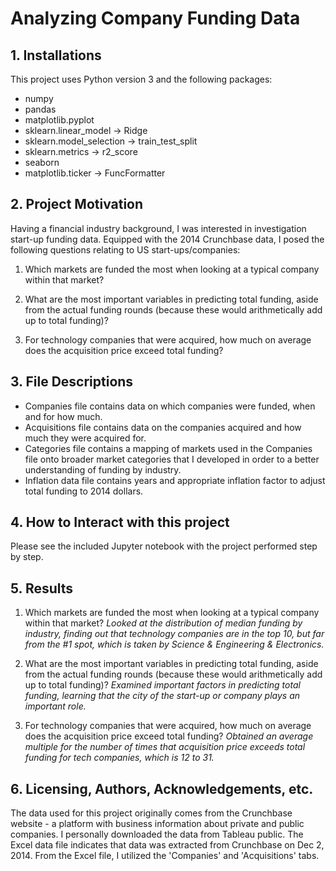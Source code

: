 # Analyzing Company Funding Data

## 1. Installations
This project uses Python version 3 and the following packages:
* numpy
* pandas
* matplotlib.pyplot
* sklearn.linear_model -> Ridge
* sklearn.model_selection -> train_test_split
* sklearn.metrics -> r2_score
* seaborn
* matplotlib.ticker -> FuncFormatter

## 2. Project Motivation
Having a financial industry background, I was interested in investigation start-up funding data.
Equipped with the 2014 Crunchbase data, I posed the following questions relating to US start-ups/companies:

1. Which markets are funded the most when looking at a typical company within that market?

2. What are the most important variables in predicting total funding, aside from the actual funding rounds (because these would arithmetically add up to total funding)?

3. For technology companies that were acquired, how much on average does the acquisition price exceed total funding?

## 3. File Descriptions
* Companies file contains data on which companies were funded, when and for how much.
* Acquisitions file contains data on the companies acquired and how much they were acquired for.
* Categories file contains a mapping of markets used in the Companies file onto broader market categories that I developed in order to a better understanding of funding by industry.
* Inflation data file contains years and appropriate inflation factor to adjust total funding to 2014 dollars.

## 4. How to Interact with this project
Please see the included Jupyter notebook with the project performed step by step.

## 5. Results
1. Which markets are funded the most when looking at a typical company within that market?
*Looked at the distribution of median funding by industry, finding out that technology companies are in the top 10, but far from the #1 spot, which is taken by Science & Engineering & Electronics.*

2. What are the most important variables in predicting total funding, aside from the actual funding rounds (because these would arithmetically add up to total funding)?
*Examined important factors in predicting total funding, learning that the city of the start-up or company plays an important role.*

3. For technology companies that were acquired, how much on average does the acquisition price exceed total funding?
*Obtained an average multiple for the number of times that acquisition price exceeds total funding for tech companies, which is 12 to 31.*

## 6. Licensing, Authors, Acknowledgements, etc.
The data used for this project originally comes from the Crunchbase website - a platform with business information about private and public companies. I personally downloaded the data from Tableau public. The Excel data file indicates that data was extracted from Crunchbase on Dec 2, 2014. From the Excel file, I utilized the 'Companies' and 'Acquisitions' tabs.
